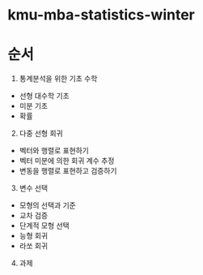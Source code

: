 # kmu-mba-statistics-winter
# 순서

1) 통계분석을 위한 기초 수학
- 선형 대수학 기초
- 미분 기초
- 확률
2) 다중 선형 회귀
- 벡터와 행렬로 표현하기
- 벡터 미분에 의한 회귀 계수 추정
- 변동을 행렬로 표현하고 검증하기

3) 변수 선택
- 모형의 선택과 기준
- 교차 검증
- 단계적 모형 선택
- 능형 회귀
- 라쏘 회귀

4) 과제
